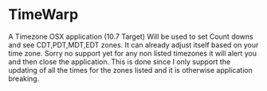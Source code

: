 TimeWarp
========

A Timezone OSX application (10.7 Target) Will be used to set Count downs and see CDT,PDT,MDT,EDT zones. It can already adjust itself based on your time zone. Sorry no support yet for any non listed timezones it will alert you and then close the application. This is done since I only support the updating of all the times for the zones listed and it is otherwise application breaking.